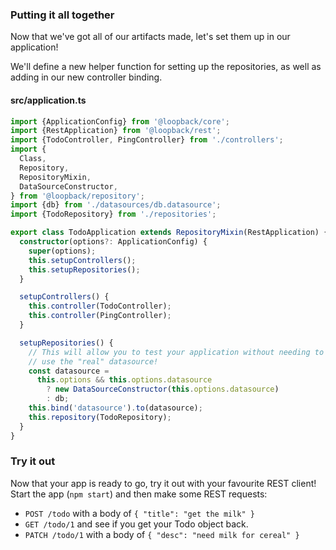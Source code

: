 ### Putting it all together

Now that we've got all of our artifacts made, let's set them up in our
application!

We'll define a new helper function for setting up the repositories, as well
as adding in our new controller binding.

#### src/application.ts
```ts
import {ApplicationConfig} from '@loopback/core';
import {RestApplication} from '@loopback/rest';
import {TodoController, PingController} from './controllers';
import {
  Class,
  Repository,
  RepositoryMixin,
  DataSourceConstructor,
} from '@loopback/repository';
import {db} from './datasources/db.datasource';
import {TodoRepository} from './repositories';

export class TodoApplication extends RepositoryMixin(RestApplication) {
  constructor(options?: ApplicationConfig) {
    super(options);
    this.setupControllers();
    this.setupRepositories();
  }

  setupControllers() {
    this.controller(TodoController);
    this.controller(PingController);
  }

  setupRepositories() {
    // This will allow you to test your application without needing to
    // use the "real" datasource!
    const datasource =
      this.options && this.options.datasource
        ? new DataSourceConstructor(this.options.datasource)
        : db;
    this.bind('datasource').to(datasource);
    this.repository(TodoRepository);
  }
}
```

### Try it out

Now that your app is ready to go, try it out with your favourite REST client!
Start the app (`npm start`) and then make some REST requests:
- `POST /todo` with a body of `{ "title": "get the milk" }`
- `GET /todo/1` and see if you get your Todo object back.
- `PATCH /todo/1` with a body of `{ "desc": "need milk for cereal" }`
